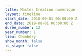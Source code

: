 ```yaml
---
title: Master Création numérique
layout: timeline
start_date: 2018-09-01 00:00:00 Z
end_date: 2019-08-01 00:00:00 Z
duree_number: 12
year_number: 1
lieu: Chambéry
show_month: false
is_stage: false
---
```



